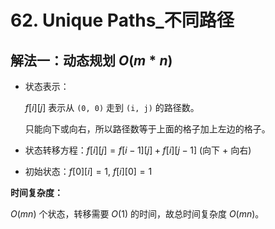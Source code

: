 # 62. Unique Paths_不同路径

## 解法一：动态规划 $O(m * n)$

- 状态表示：

    $f[i][j]$ 表示从 `(0, 0)` 走到 `(i, j)` 的路径数。

    只能向下或向右，所以路径数等于上面的格子加上左边的格子。

- 状态转移方程：$f[i][j] = f[i-1][j] + f[i][j-1]$ (向下 + 向右)

- 初始状态：$f[0][i] = 1$, $f[i][0] = 1$

**时间复杂度：**

$O(mn)$ 个状态，转移需要 $O(1)$ 的时间，故总时间复杂度 $O(mn)$。
